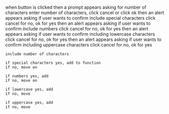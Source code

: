 
when button is clicked
then a prompt appears asking for number of characters
    enter number of characters, click cancel or click ok
then an alert appears asking if user wants to confirm include special characters
    click cancel for no, ok for yes
then an alert appears asking if user wants to confirm include numbers
    click cancel for no, ok for yes
then an alert appears asking if user wants to confirm including lowercase characters
    click cancel for no, ok for yes
then an alert appears asking if user wants to confirm including uppercase characters
    click cancel for no, ok for yes


    include number of characters

    if special characters yes, add to function
    if no, move on

    if numbers yes, add 
    if no, move on

    if lowercase yes, add
    if no, move 

    if uppercase yes, add
    if no, move